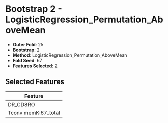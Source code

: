 # Bootstrap 2 - LogisticRegression_Permutation_AboveMean

- **Outer Fold**: 25
- **Bootstrap**: 2
- **Method**: LogisticRegression_Permutation_AboveMean
- **Fold Seed**: 67
- **Features Selected**: 2

## Selected Features

| Feature |
|---------|
| DR_CD8RO |
| Tconv memKi67_total |
